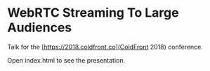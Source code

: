# WebRTC Streaming To Large Audiences

Talk for the [https://2018.coldfront.co](ColdFront 2018) conference. 

Open index.html to see the presentation. 